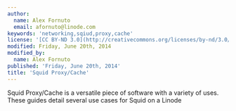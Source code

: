 ```yaml
---
author:
  name: Alex Fornuto
  email: afornuto@linode.com
keywords: 'networking,sqiud,proxy,cache'
license: '[CC BY-ND 3.0](http://creativecommons.org/licenses/by-nd/3.0/us/)'
modified: Friday, June 20th, 2014
modified_by:
  name: Alex Fornuto
published: 'Friday, June 20th, 2014'
title: 'Squid Proxy/Cache'
---
```


Squid Proxy/Cache is a versatile piece of software with a variety of uses. These guides detail several use cases for Squid on a Linode
